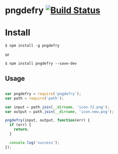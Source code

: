 # pngdefry [![Build Status](https://travis-ci.org/forsigner/pngdefry.svg?branch=master)](https://travis-ci.org/forsigner/pngdefry)


# Install

```
$ npm install -g pngdefry
```
or

```
$ npm install pngdefry --save-dev
```


## Usage

``` js

var pngdefry = require('pngdefry');
var path = require('path');

var input = path.join(__dirname, 'icon-72.png');
var output = path.join(__dirname, 'icon.new.png');

pngdefry(input, output, function(err) {
  if (err) {
    return;
  }

  console.log('success');
});

```
